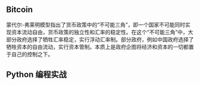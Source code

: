 ## Bitcoin
蒙代尔-弗莱明模型指出了货币政策中的“不可能三角”，即一个国家不可能同时实现资本流动自由，货币政策的独立性和汇率的稳定性。在这个“不可能三角”中，大部分政府选择了牺牲汇率稳定，实行浮动汇率制。部分政府，例如中国政府选择了牺牲资本的自由流动，实行资本管制。本质上是政府企图将经济和资本的一切都置于自己的控制之下。


## Python 编程实战

